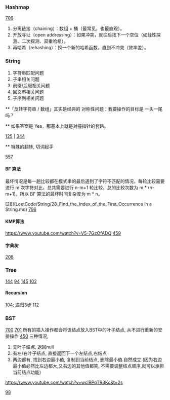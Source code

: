 


### Hashmap
[706](LeetCode/Hashmap/0706_Design_HashMap.md)

1. 分离链接（chaining）：数组 + 桶（最常见，也最直观）。
2. 开放寻址（open addressing）：如果冲突，就往后找下一个空位（如线性探测、二次探测、双重哈希）。
3. 再哈希（rehashing）：换一个新的哈希函数，直到不冲突（效率差）。

### String

1. 字符串匹配问题
2. 子串相关问题
3. 前缀/后缀相关问题
4. 回文串相关问题
5. 子序列相关问题


**「反转字符串 / 数组」其实是经典的 对称性问题：我要操作的目标是 一头一尾 吗？

** 如果答案是 Yes，那基本上就是对撞指针的套路。

[125](LeetCode/Two_pointer/125_Valid_Palindrome.md)  |  [344](LeetCode/Two_pointer/344_Reverse_String.md)

** 特殊的翻转, 切词起手

[557](LeetCode/String/557_Reverse_Words_in_a_String_III.md)


#### BF 算法
最坏情况是每一趟比较都在模式串的最后遇到了字符不匹配的情况，每轮比较需要进行 m 次字符对比，总共需要进行 n-m+1 轮比较，总的比较次数为 m * (n-m+1)。所以 BF 算法的最坏时间复杂度为 m * n。

[28](LeetCode/String/28_Find_the_Index_of_the_First_Occurrence in a String.md)
[796](LeetCode/String/796_Rotate_String.md)


#### KMP算法
https://www.youtube.com/watch?v=V5-7GzOfADQ
[459](LeetCode/String/459_Repeated_Substring_Pattern.md)

#### 字典树

[208](LeetCode/String/208_Implement_Trie_(Prefix_Tree).md)


### Tree
[144](https://leetcode.com/problems/binary-tree-preorder-traversal/)
[94](https://leetcode.com/problems/binary-tree-inorder-traversal/)
[145](https://leetcode.com/problems/binary-tree-postorder-traversal/)
[102](https://leetcode.com/problems/binary-tree-level-order-traversal/)

#### Recursion
[104](https://leetcode.com/problems/maximum-depth-of-binary-tree/description/);
[递归3步](LeetCode/递归3步.md)
[112](https://leetcode.com/problems/path-sum/description/)


### BST
[700](https://leetcode.com/problems/search-in-a-binary-search-tree/)
[701](https://leetcode.com/problems/insert-into-a-binary-search-tree/submissions/1771680311/)
所有的插入操作都会将该结点放入BST中的叶子结点, 从不进行重新的安排操作
[450](https://leetcode.com/problems/delete-node-in-a-bst/description/)
三种情况,
1. 无叶子结点, 返回null
2. 有左/右叶子结点, 直接返回下一个左结点,右结点
3. 两边都有, 找到右边最小值, 复制到当前结点, 删除最小值.自然成立.(因为右边最小值必然比左边都大,又右边的其他值都笑, 不需要调整结点顺序,就可以承担当前结点功能)

https://www.youtube.com/watch?v=wcIRPqTR3Kc&t=2s

[98](https://leetcode.com/problems/validate-binary-search-tree/description/)